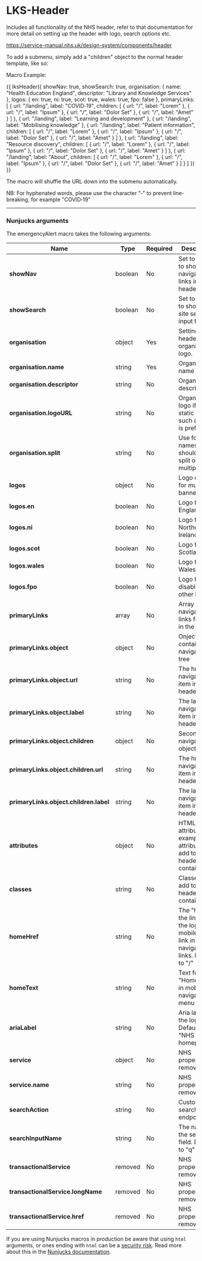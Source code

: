 # LKS-Header

Includes all functionality of the NHS header, refer to that documentation for more detail on setting up the header with logo, search options etc.

https://service-manual.nhs.uk/design-system/components/header

To add a submenu, simply add a "children" object to the normal header template, like so:

Macro Example:

{{ lksHeader({
    showNav: true,
    showSearch: true,
    organisation: {
      name: "Health Education England",
      descriptor: "Library and Knowledge Services"
    },
    logos: {
      en: true,
      ni: true,
      scot: true,
      wales: true,
      fpo: false
    },
    primaryLinks: [
      {
        url: "/landing",
        label: "COVID&#8209;19",
        children: [
          {
            url: "/",
            label: "Lorem"
          },
          {
            url: "/",
            label: "Ipsum"
          },
          {
            url: "/",
            label: "Dolor Set"
          },
          {
            url: "/",
            label: "Amet"
          }
        ]
      },
      {
        url: "/landing",
        label: "Learning and development"
      },
      {
        url: "/landing",
        label: "Mobilising knowledge"
      },
      {
        url: "/landing",
        label: "Patient information",
         children: [
          {
            url: "/",
            label: "Lorem"
          },
          {
            url: "/",
            label: "Ipsum"
          },
          {
            url: "/",
            label: "Dolor Set"
          },
          {
            url: "/",
            label: "Amet"
          }
        ]
      },
      {
        url: "/landing",
        label: "Resource discovery",
         children: [
          {
            url: "/",
            label: "Lorem"
          },
          {
            url: "/",
            label: "Ipsum"
          },
          {
            url: "/",
            label: "Dolor Set"
          },
          {
            url: "/",
            label: "Amet"
          }
        ]
     },
      {
        url: "/landing",
        label: "About",
        children: [
          {
            url: "/",
            label: "Lorem"
          },
          {
            url: "/",
            label: "Ipsum"
          },
          {
            url: "/",
            label: "Dolor Set"
          },
          {
            url: "/",
            label: "Amet"
          }
        ]
      }
    ]
  })
}}

The macro will shuffle the URL down into the submenu automatically.

NB: For hyphenated words, please use the character "&#8209;" to prevent line-breaking, for example "COVID&#8209;19"

---

### Nunjucks arguments

The emergencyAlert macro takes the following arguments:

| Name                                    | Type     | Required  | Description  |
| ----------------------------------------|----------|-----------|--------------|
| **showNav**                             | boolean  | No        | Set to "true" to show the navigation links in the header. |
| **showSearch**                          | boolean  | No        | Set to "true" to show the site search input form. |
| **organisation**                        | object   | Yes       | Settings for header with organisational logo. |
| **organisation.name**                   | string   | Yes       | Organisation name value. |
| **organisation.descriptor**             | string   | No        | Organisation descriptor. |
| **organisation.logoURL**                | string   | No        | Organisation logo if using a static asset, such as PNG, is preferred. |
| **organisation.split**                  | string   | No        | Use for long names that should be split over multiple lines |
| **logos**                               | object   | No        | Logo object for multi logo banner |
| **logos.en**                            | boolean  | No        | Logo for England |
| **logos.ni**                            | boolean  | No        | Logo for Northern Ireland |
| **logos.scot**                          | boolean  | No        | Logo for Scotland |
| **logos.wales**                         | boolean  | No        | Logo for Wales |
| **logos.fpo**                           | boolean  | No        | Logo for FPO, disables other logos |
| **primaryLinks**                        | array    | No        | Array of navigation links for use in the header. |
| **primaryLinks.object**                 | object   | No        | Onject containing navigation tree |
| **primaryLinks.object.url**             | string   | No        | The href of a navigation item in the header. |
| **primaryLinks.object.label**           | string   | No        | The label of a navigation item in the header. |
| **primaryLinks.object.children**        | object   | No        | Second level navigation objects |
| **primaryLinks.object.children.url**    | string   | No        | The href of a navigation item in the header. |
| **primaryLinks.object.children.label**  | string   | No        | The label of a navigation item in the header. |
| **attributes**                          | object   | No        | HTML attributes (for example data attributes) to add to the header container. |
| **classes**                             | string   | No        | Classes to add to the header container. |
| **homeHref**                            | string   | No        | The "href" of the link for the logo and mobile home link in the navigation links. Defaults to "/" |
| **homeText**                            | string   | No        | Text for "Home" link in mobile navigation menu |
| **ariaLabel**                           | string   | No        | 	Aria label for the logo href. Defaults to "NHS homepage". |
| **service**                             | object   | No        | NHS property, removed |
| **service.name**                        | string   | No        | NHS property, removed |
| **searchAction**                        | string   | No        | Custom search action endpoint. |
| **searchInputName**                     | string   | No        | The name for the search field. Defaults to "q" |
| **transactionalService**                | removed  | No        | NHS property, removed |
| **transactionalService.longName**       | removed  | No        | NHS property, removed |
| **transactionalService.href**           | removed  | No        | NHS property, removed |






If you are using Nunjucks macros in production be aware that using `html` arguments, or ones ending with `html` can be a [security risk](https://developer.mozilla.org/en-US/docs/Glossary/Cross-site_scripting). Read more about this in the [Nunjucks documentation](https://mozilla.github.io/nunjucks/api.html#user-defined-templates-warning).
